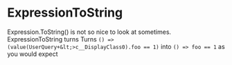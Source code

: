 # ExpressionToString
Expression.ToString() is not so nice to look at sometimes. ExpressionToString turns Turns `() => (value(UserQuery+&lt;>c__DisplayClass0).foo == 1)` into `() => foo == 1` as you would expect

